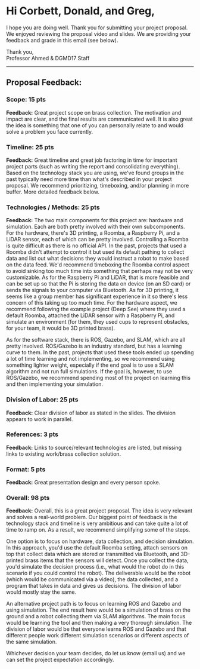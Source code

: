 # Hi Corbett, Donald, and Greg,

I hope you are doing well. Thank you for submitting your project proposal. We enjoyed reviewing the proposal video and slides. We are providing your feedback and grade in this email (see below).

Thank you,  
Professor Ahmed & DGMD17 Staff

---

## Proposal Feedback:

### Scope: 15 pts
**Feedback:** Great project scope on brass collection. The motivation and impact are clear, and the final results are communicated well. It is also great the idea is something that one of you can personally relate to and would solve a problem you face currently.

### Timeline: 25 pts
**Feedback:** Great timeline and great job factoring in time for important project parts (such as writing the report and consolidating everything). Based on the technology stack you are using, we've found groups in the past typically need more time than what's described in your project proposal. We recommend prioritizing, timeboxing, and/or planning in more buffer. More detailed feedback below.

### Technologies / Methods: 25 pts
**Feedback:** The two main components for this project are: hardware and simulation. Each are both pretty involved with their own subcomponents. For the hardware, there's 3D printing, a Roomba, a Raspberry Pi, and a LiDAR sensor, each of which can be pretty involved. Controlling a Roomba is quite difficult as there is no official API. In the past, projects that used a Roomba didn't attempt to control it but used its default pathing to collect data and list out what decisions they would instruct a robot to make based on the data feed. We'd recommend timeboxing the Roomba control aspect to avoid sinking too much time into something that perhaps may not be very customizable. As for the Raspberry Pi and LiDAR, that is more feasible and can be set up so that the Pi is storing the data on device (on an SD card) or sends the signals to your computer via Bluetooth. As for 3D printing, it seems like a group member has significant experience in it so there's less concern of this taking up too much time. For the hardware aspect, we recommend following the example project (Deep See) where they used a default Roomba, attached the LiDAR sensor with a Raspberry Pi, and simulate an environment (for them, they used cups to represent obstacles, for your team, it would be 3D printed brass).

As for the software stack, there is ROS, Gazebo, and SLAM, which are all pretty involved. ROS/Gazebo is an industry standard, but has a learning curve to them. In the past, projects that used these tools ended up spending a lot of time learning and not implementing, so we recommend using something lighter weight, especially if the end goal is to use a SLAM algorithm and not run full simulations. If the goal is, however, to use ROS/Gazebo, we recommend spending most of the project on learning this and then implementing your simulation.

### Division of Labor: 25 pts
**Feedback:** Clear division of labor as stated in the slides. The division appears to work in parallel.

### References: 3 pts
**Feedback:** Links to source/relevant technologies are listed, but missing links to existing work/brass collection solution.

### Format: 5 pts
**Feedback:** Great presentation design and every person spoke.

### Overall: 98 pts
**Feedback:** Overall, this is a great project proposal. The idea is very relevant and solves a real-world problem. Our biggest point of feedback is the technology stack and timeline is very ambitious and can take quite a lot of time to ramp on. As a result, we recommend simplifying some of the steps.

One option is to focus on hardware, data collection, and decision simulation. In this approach, you'd use the default Roomba setting, attach sensors on top that collect data which are stored or transmitted via Bluetooth, and 3D-printed brass items that the sensors will detect. Once you collect the data, you'd simulate the decision process (i.e., what would the robot do in this scenario if you could control the robot). The deliverable would be the robot (which would be communicated via a video), the data collected, and a program that takes in data and gives us decisions. The division of labor would mostly stay the same.

An alternative project path is to focus on learning ROS and Gazebo and using simulation. The end result here would be a simulation of brass on the ground and a robot collecting them via SLAM algorithms. The main focus would be learning the tool and then making a very thorough simulation. The division of labor would be that everyone learns ROS and Gazebo and that different people work different simulation scenarios or different aspects of the same simulation.

Whichever decision your team decides, do let us know (email us) and we can set the project expectation accordingly.
